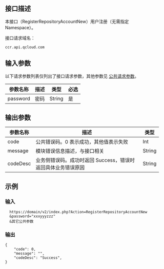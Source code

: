 ## 接口描述

本接口（RegisterRepositoryAccountNew）用户注册（无需指定 Namespace）。 

接口请求域名：
```
ccr.api.qcloud.com
```

## 输入参数

以下请求参数列表仅列出了接口请求参数，其他参数见 [公共请求参数](https://cloud.tencent.com/document/api/457/9463)。

| 参数名称 | 描述 | 类型   | 必选 |
| -------- | ---- | ------ | ---- |
| password | 密码 | String | 是   |

## 输出参数

| 参数名称 | 描述                                                         | 类型   |
| -------- | ------------------------------------------------------------ | ------ |
| code     | 公共错误码。0 表示成功，其他值表示失败                        | Int    |
| message  | 模块错误信息描述，与接口相关                                 | String |
| codeDesc | 业务侧错误码。成功时返回 Success，错误时返回具体业务错误原因 | String |



## 示例

### 输入

```
  https://domain/v2/index.php?Action=RegisterRepositoryAccountNew
  &password="xxxyyyzzz"
  &其它公共参数
```

### 输出

```
{
    "code": 0,
    "message": "",
    "codeDesc": "Success", 
}
```
